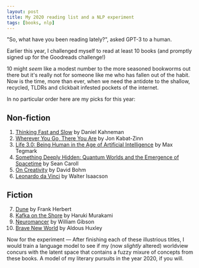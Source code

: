 ```yaml
---
layout: post
title: My 2020 reading list and a NLP experiment
tags: [books, nlp]
---
```


"So, what have you been reading lately?", asked GPT-3 to a human.

Earlier this year, I challenged myself to read at least 10 books (and promptly signed up for the Goodreads challenge!)
 
 10 might *seem* like a modest number to the more seasoned bookworms out there but it's really not for someone like me who has fallen out of the habit. Now is the time, more than ever, when we need the antidote to the shallow, recycled, TLDRs and clickbait infested pockets of the internet.

In no particular order here are my picks for this year:

## Non-fiction
1. [Thinking Fast and Slow](https://www.goodreads.com/book/show/11468377-thinking-fast-and-slow) by Daniel Kahneman
2. [Wherever You Go, There You Are](https://www.goodreads.com/book/show/14096.Wherever_You_Go_There_You_Are) by Jon Kabat-Zinn
3. [Life 3.0: Being Human in the Age of Artificial Intelligence](https://www.goodreads.com/book/show/34272565-life-3-0) by Max Tegmark
4. [Something Deeply Hidden: Quantum Worlds and the Emergence of Spacetime](https://www.goodreads.com/book/show/44065062-something-deeply-hidden) by Sean Caroll
5. [On Creativity](https://www.goodreads.com/book/show/103625.On_Creativity) by David Bohm
6. [Leonardo da Vinci](https://www.goodreads.com/book/show/34684622-leonardo-da-vinci) by Walter Isaacson
 
## Fiction
 
7. [Dune](https://www.goodreads.com/book/show/44767458-dune) by Frank Herbert
8. [Kafka on the Shore](https://www.goodreads.com/book/show/4929.Kafka_on_the_Shore) by Haruki Murakami
9. [Neuromancer](https://www.goodreads.com/book/show/6088007-neuromancer) by William Gibson
10. [Brave New World](https://www.goodreads.com/book/show/5129.Brave_New_World) by Aldous Huxley

Now for the experiment — After finishing each of these illustrious titles, I would train a language model to see if my (now *slightly* altered) worldview concurs with the latent space that contains a fuzzy mixure of concepts from these books. A model of my literary pursuits in the year 2020, if you will.